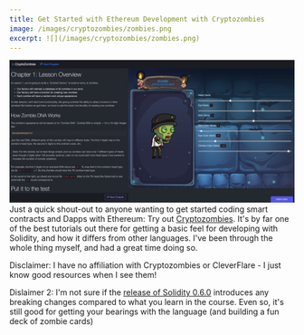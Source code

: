 ```yaml
---
title: Get Started with Ethereum Development with Cryptozombies
image: /images/cryptozombies/zombies.png
excerpt: ![](/images/cryptozombies/zombies.png)
---
```

![](/images/cryptozombies/zombies.png)
Just a quick shout-out to anyone wanting to get started coding smart contracts and Dapps with Ethereum: Try out [Cryptozombies](https://cryptozombies.io/). It's by far one of the best tutorials out there for getting a basic feel for developing with Solidity, and how it differs from other languages. I've been through the whole thing myself, and had a great time doing so.

Disclaimer: I have no affiliation with Cryptozombies or CleverFlare - I just know good resources when I see them!

Dislaimer 2: I'm not sure if the [release of Solidity 0.6.0](https://github.com/ethereum/solidity/releases) introduces any breaking changes compared to what you learn in the course. Even so, it's still good for getting your bearings with the language (and building a fun deck of zombie cards)
